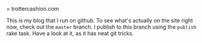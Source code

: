 = trottercashion.com

This is my blog that I run on github. To see what's actually on the site right
now, check out the `master` branch. I publish to this branch using the
`publish` rake task. Have a look at it, as it has neat git tricks.
